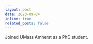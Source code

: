 ```yaml
---
layout: post
date: 2023-09-04
inline: true
related_posts: false
---
```


Joined UMass Amherst as a PhD student.
